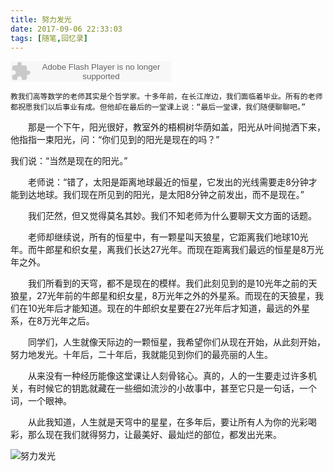 ```yaml
---
title: 努力发光
date: 2017-09-06 22:33:03
tags: [随笔,回忆录]
---
```

<embed src="http://www.xiami.com/widget/5627358_3484261/singlePlayer.swf" type="application/x-shockwave-flash" width="257" height="33" wmode="transparent"></embed>

    教我们高等数学的老师其实是个哲学家。十多年前，在长江岸边，我们面临着毕业。所有的老师都祝愿我们以后事业有成。但他却在最后的一堂课上说：“最后一堂课，我们随便聊聊吧。”

　　那是一个下午，阳光很好，教室外的梧桐树华荫如盖，阳光从叶间抛洒下来，他指指一束阳光，问：“你们见到的阳光是现在的吗？”

我们说：“当然是现在的阳光。”

　　老师说：“错了，太阳是距离地球最近的恒星，它发出的光线需要走8分钟才能到达地球。我们现在所见到的阳光，是太阳8分钟之前发出，而不是现在。”

　　我们茫然，但又觉得莫名其妙。我们不知老师为什么要聊天文方面的话题。

　　老师却继续说，所有的恒星中，有一颗星叫天狼星，它距离我们地球10光年。而牛郎星和织女星，离我们长达27光年。而现在距离我们最远的恒星是8万光年之外。

　　我们所看到的天穹，都不是现在的模样。我们此刻见到的是10光年之前的天狼星，27光年前的牛郎星和织女星，8万光年之外的外星系。而现在的天狼星，我们在10光年后才能知道。现在的牛郎织女星要在27光年后才知道，最远的外星系，在8万光年之后。

　　同学们，人生就像天际边的一颗恒星，我希望你们从现在开始，从此刻开始，努力地发光。十年后，二十年后，我就能见到你们的最亮丽的人生。

　　从来没有一种经历能像这堂课让人刻骨铭心。真的，人的一生要走过许多机关，有时候它的钥匙就藏在一些细如流沙的小故事中，甚至它只是一句话，一个词，一个眼神。

　　从此我知道，人生就是天穹中的星星，在多年后，要让所有人为你的光彩喝彩，那么现在我们就得努力，让最美好、最灿烂的部位，都发出光来。
  
![努力发光](http://www.mbgyw.com/blgimg/rfs/00nlfg/nlfg.jpg)